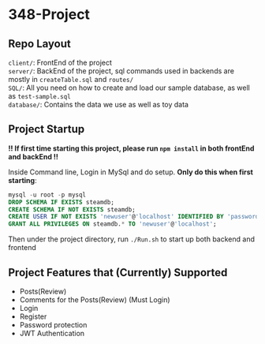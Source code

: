 # 348-Project

## Repo Layout

`client/`: FrontEnd of the project <br />
`server/`: BackEnd of the project, sql commands used in backends are mostly in `createTable.sql` and `routes/` <br />
`SQL/`: All you need on how to create and load our sample database, as well as `test-sample.sql` <br />
`database/`: Contains the data we use as well as toy data <br />

## Project Startup

**!! If first time starting this project, please run `npm install` in both frontEnd and backEnd !!**

Inside Command line, Login in MySql and do setup. **Only do this when first starting**:

```sql
mysql -u root -p mysql
DROP SCHEMA IF EXISTS steamdb;
CREATE SCHEMA IF NOT EXISTS steamdb;
CREATE USER IF NOT EXISTS 'newuser'@'localhost' IDENTIFIED BY 'password';
GRANT ALL PRIVILEGES ON steamdb.* TO 'newuser'@'localhost';
```


Then under the project directory, run `./Run.sh` to start up both backend and frontend

## Project Features that (Currently) Supported

- Posts(Review)
- Comments for the Posts(Review) (Must Login)
- Login
- Register
- Password protection
- JWT Authentication

